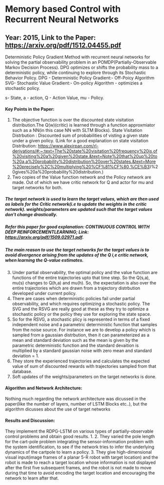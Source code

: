 # Memory based Control with Recurrent Neural Networks
## Year: 2015, Link to the Paper: https://arxiv.org/pdf/1512.04455.pdf

Deterministic Policy Gradient Method with recurrent neural networks for solving the partial observability problem in an POMDP(Partially-Observable Markov Decision Process). DPG optimizes or shifts the probability mass to a deterministic policy, while continuing to explore through its Stochastic Behavior Policy.
DPG - Deterministic Policy Gradient:- Off-Poicy Algorithm
SVG- Stochastic Value Gradient:- On-policy Algorithm - optimizies a stochastic policy.

s- State,
a - action,
Q - Action Value,
mu - Policy.
#### Key Points in the Paper:
1. The objective function is over the discounted state visitation distribution.The Q(w)(critic) is learned through a function approxmiator such as a NN(in this case NN with SLTM Blocks).
State Visitation Distrbution : Discounted sum of probabilities of visting a given state under a given policy.
(Link for a good explanation on state visitation Distribution:
https://www.alexirpan.com/rl-derivations/#:~:text=The%20state%20visitation%20frequency%20is,of%20visiting%20a%20given%20state.&text=Note%20that%20up%20to%20a,a%20probability%20distribution%20over%20states.&text=More%20precisely%2C%20multiplying%20%CF%81%CF%80,%CE%B3)%20gives%20a%20probability%20distribution.)
2. Two copies of the Value function network and the Policy network are made. Out of which we have critic network for Q and actor for mu and target networks for both.
##### The target network is used to learn the target values, which are then used as labels for the Critic network(i.e to update the weights in the critic network). weights/parameters are updated such that the target values don't change drastically. 
##### Refer this paper for good explanation: CONTINUOUS CONTROL WITH DEEP REINFORCEMENTLEARNING; Link: https://arxiv.org/pdf/1509.02971.pdf. 
##### The main reason to use the target networks for the target values is to avoid divergence arising from the updates of the Q i,e critic network, when learning the Q-value estimates.
3. Under partial observability, the optimal policy and the value function are  functions of the entire trajectories upto that time step. So the Q(s,a), mu(s) changes to Q(h,a) and mu(h). So, the expectation is also over the entire trajectories which are drawn from a trajectory distrbution developed under current policy.
4. There are cases when deterministic policies fail under partial observability, and which requires optimizing a stochastic policy. The SVG and the RSVG are really good at these as they try to optimize a stochastic policy or the policy they use for exploring the state space.
5. So for the RSVG, a stochastic plicy is represented in terms of a fixed independent noise and a parametric deterministic function that samples from the noise source. For instance we are to develop a policy which is sampled from a gaussian distrbution, then it can parameterized as a mean and standard deviation such as the mean is given by the parametric deterministic function and the standard devaition is multiplied by a standard gaussian noise with zero mean and standard deviation = 1.
6. They store the experienced trajectories and calculates the expected value of sum of discounted rewards with trajectories sampled from that database.
7. Soft updates of the weights/parameters on the target networks is done. 

#### Algorithm and Network Architecture:

Nothing much regarding the network architecture was dicussed in the paper(like the number of layers, number of LSTM Blocks etc..), but the algorithm dicusses about the use of target networks

####  Results and Discussion:
They implement the RDPG-LSTM on various types of partially-observable control problems and obtain good results.
1. 
2. They varied the pole length for the cart-pole problem integrating the sensor-information problem with the system identification, to see if the network tries to infer the underlying dynamics of the cartpole to learn a policy.
3. They give high-dimensional visual input(image frames of a planar 5-R robot with target location) and the robot is made to reach a target location whose information is not displayed after the first five subsequent frames, and the robot is not made to move during that time to avoid encoding the target location and encouraging the network to learn after that.
